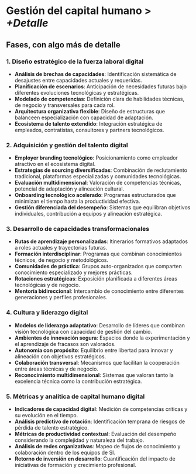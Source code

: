 # Gestión del capital humano > *+Detalle*

## Fases, con algo más de detalle

### 1. Diseño estratégico de la fuerza laboral digital

- **Análisis de brechas de capacidades**: Identificación sistemática de desajustes entre capacidades actuales y requeridas.
- **Planificación de escenarios**: Anticipación de necesidades futuras bajo diferentes evoluciones tecnológicas y estratégicas.
- **Modelado de competencias**: Definición clara de habilidades técnicas, de negocio y transversales para cada rol.
- **Arquitectura organizativa flexible**: Diseño de estructuras que balanceen especialización con capacidad de adaptación.
- **Ecosistema de talento extendido**: Integración estratégica de empleados, contratistas, consultores y partners tecnológicos.

### 2. Adquisición y gestión del talento digital

- **Employer branding tecnológico**: Posicionamiento como empleador atractivo en el ecosistema digital.
- **Estrategias de sourcing diversificadas**: Combinación de reclutamiento tradicional, plataformas especializadas y comunidades tecnológicas.
- **Evaluación multidimensional**: Valoración de competencias técnicas, potencial de adaptación y alineación cultural.
- **Onboarding tecnológico acelerado**: Programas estructurados que minimizan el tiempo hasta la productividad efectiva.
- **Gestión diferenciada del desempeño**: Sistemas que equilibran objetivos individuales, contribución a equipos y alineación estratégica.

### 3. Desarrollo de capacidades transformacionales

- **Rutas de aprendizaje personalizadas**: Itinerarios formativos adaptados a roles actuales y trayectorias futuras.
- **Formación interdisciplinar**: Programas que combinan conocimientos técnicos, de negocio y metodológicos.
- **Comunidades de práctica**: Grupos auto-organizados que comparten conocimiento especializado y mejores prácticas.
- **Rotaciones estratégicas**: Exposición planificada a diferentes áreas tecnológicas y de negocio.
- **Mentoría bidireccional**: Intercambio de conocimiento entre diferentes generaciones y perfiles profesionales.

### 4. Cultura y liderazgo digital

- **Modelos de liderazgo adaptativo**: Desarrollo de líderes que combinan visión tecnológica con capacidad de gestión del cambio.
- **Ambientes de innovación segura**: Espacios donde la experimentación y el aprendizaje de fracasos son valorados.
- **Autonomía con propósito**: Equilibrio entre libertad para innovar y alineación con objetivos estratégicos.
- **Colaboración transversal**: Mecanismos que facilitan la cooperación entre áreas técnicas y de negocio.
- **Reconocimiento multidimensional**: Sistemas que valoran tanto la excelencia técnica como la contribución estratégica.

### 5. Métricas y analítica de capital humano digital

- **Indicadores de capacidad digital**: Medición de competencias críticas y su evolución en el tiempo.
- **Análisis predictivo de rotación**: Identificación temprana de riesgos de pérdida de talento estratégico.
- **Métricas de productividad contextual**: Evaluación del desempeño considerando la complejidad y naturaleza del trabajo.
- **Análisis de redes organizativas**: Mapeo de flujos de conocimiento y colaboración dentro de los equipos de SI.
- **Retorno de inversión en desarrollo**: Cuantificación del impacto de iniciativas de formación y crecimiento profesional.
